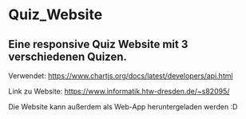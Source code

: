 # Quiz_Website

## Eine responsive Quiz Website mit 3 verschiedenen Quizen.

Verwendet: https://www.chartjs.org/docs/latest/developers/api.html

Link zu Website: https://www.informatik.htw-dresden.de/~s82095/

Die Website kann außerdem als Web-App heruntergeladen werden :D
